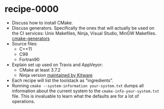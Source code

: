# recipe-0000

- Discuss how to install CMake.
- Discuss generators. Specifically the ones that will actually be used on the
  CI services: Unix Makefiles, Ninja, Visual Studio, MinGW Makefiles.
  [cmake-generators](https://cmake.org/cmake/help/v3.7/manual/cmake-generators.7.html#manual:cmake-generators(7))
- Source files:
  - C++11
  - C99
  - Fortran90
- Explain set up used on Travis and AppVeyor:
  - CMake at least 3.7.2
  - Ninja version [maintained by Kitware](https://github.com/Kitware/ninja)
- Each recipe will list the toolstack as “ingredients”.
- Running `cmake --system-information your-system.txt` dumps all information about the
  current system to the `cmake-info-your-system.txt` file. This is invaluable to learn what the defaults
  are for a lot of operations.
